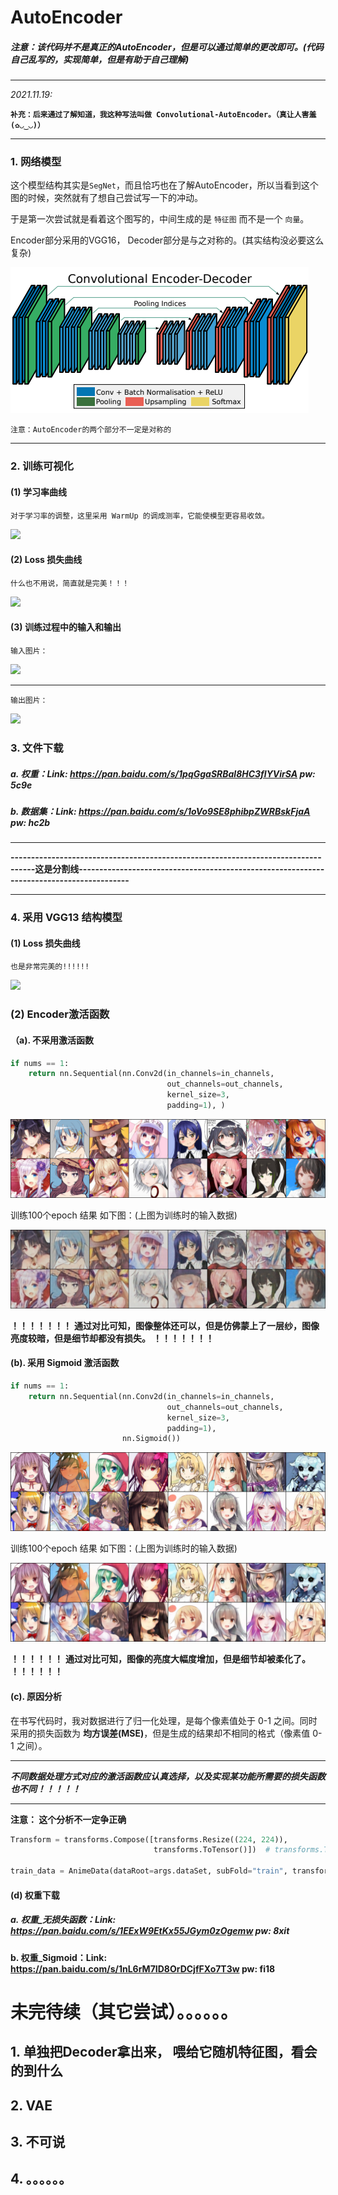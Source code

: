 # AutoEncoder

##### 注意：该代码并不是真正的AutoEncoder，但是可以通过简单的更改即可。(代码自己乱写的，实现简单，但是有助于自己理解)

------

*2021.11.19:*

​	**```补充：后来通过了解知道，我这种写法叫做 Convolutional-AutoEncoder。（真让人害羞(✿◡‿◡)）```**

------

### 1. 网络模型	

这个模型结构其实是```SegNet```，而且恰巧也在了解AutoEncoder，所以当看到这个图的时候，突然就有了想自己尝试写一下的冲动。

于是第一次尝试就是看着这个图写的，中间生成的是 ```特征图``` 而不是一个 ```向量```。



Encoder部分采用的VGG16， Decoder部分是与之对称的。(其实结构没必要这么复杂)

<img src="./files/model.png" style="zoom: 100%">

```注意：AutoEncoder的两个部分不一定是对称的```

------

### 2. 训练可视化

#### (1) 学习率曲线

```对于学习率的调整，这里采用 WarmUp 的调成测率，它能使模型更容易收敛。```

<img src="./files/warmuplr.png" style="zoom: 100%">



#### (2)  Loss 损失曲线

```什么也不用说，简直就是完美！！！```

<img src="./files/loss.png" style="zoom: 100%">



#### (3) 训练过程中的输入和输出

```输入图片：```

<img src="./files/out.png" style="zoom: 100%">

------

```输出图片：```

<img src="./files/in.png" style="zoom: 100%">



### 3. 文件下载

##### a. 权重：Link: https://pan.baidu.com/s/1pqGgaSRBal8HC3flYVirSA pw: 5c9e 

##### b. 数据集：Link: https://pan.baidu.com/s/1oVo9SE8phibpZWRBskFjaA pw: hc2b 





------

**----------------------------------------------------------------------------------这是分割线-----------------------------------------------------------------------------------------**

------

### 4. 采用 VGG13 结构模型

#### (1)  Loss 损失曲线

```也是非常完美的!!!!!!```

<img src="./files/loss2.png" style="zoom: 100%">



### (2) Encoder激活函数

#### （a).  不采用激活函数

```python
if nums == 1:
    return nn.Sequential(nn.Conv2d(in_channels=in_channels,
                                   out_channels=out_channels,
                                   kernel_size=3,
                                   padding=1), )
```

<img src="./files/no.png" style="zoom: 100%">



训练100个epoch 结果 如下图：(上图为训练时的输入数据)

<img src="./files/no0.png" style="zoom: 100%">



**！！！！！！！** **通过对比可知，图像整体还可以，但是仿佛蒙上了一层纱，图像亮度较暗，但是细节却都没有损失。**  **！！！！！！！**



#### (b). 采用 Sigmoid 激活函数

```python
if nums == 1:
    return nn.Sequential(nn.Conv2d(in_channels=in_channels,
                                   out_channels=out_channels,
                                   kernel_size=3,
                                   padding=1),
                         nn.Sigmoid())
```

<img src="./files/yes.png" style="zoom: 100%">



训练100个epoch 结果 如下图：(上图为训练时的输入数据)

<img src="./files/yes0.png" style="zoom: 100%">



**！！！！！！** **通过对比可知，图像的亮度大幅度增加，但是细节却被柔化了。**  **！！！！！！**



#### (c). 原因分析

在书写代码时，我对数据进行了归一化处理，是每个像素值处于 0-1 之间。同时采用的损失函数为 **均方误差(MSE)**，但是生成的结果却不相同的格式（像素值 0-1 之间）。

-------

***不同数据处理方式对应的激活函数应认真选择，以及实现某功能所需要的损失函数也不同！！！！！***

-------

**注意： 这个分析不一定争正确**

```python
Transform = transforms.Compose([transforms.Resize((224, 224)),
                                transforms.ToTensor()])  # transforms.ToTensor() 归一化处理

train_data = AnimeData(dataRoot=args.dataSet, subFold="train", transform=Transform)
```



####  (d) 权重下载

##### a. 权重_无损失函数：Link: https://pan.baidu.com/s/1EExW9EtKx55JGym0zOgemw   pw: 8xit 

**b. 权重_Sigmoid：Link: https://pan.baidu.com/s/1nL6rM7ID8OrDCjfFXo7T3w   pw: fi18**





# 未完待续（其它尝试）。。。。。。

## 1. 单独把Decoder拿出来， 喂给它随机特征图，看会的到什么

## 2. VAE

## 3. 不可说

## 4. 。。。。。。

